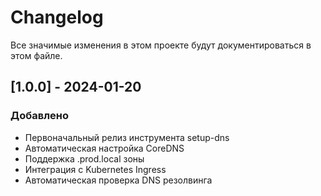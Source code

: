# Changelog

Все значимые изменения в этом проекте будут документироваться в этом файле.

## [1.0.0] - 2024-01-20

### Добавлено
- Первоначальный релиз инструмента setup-dns
- Автоматическая настройка CoreDNS
- Поддержка .prod.local зоны
- Интеграция с Kubernetes Ingress
- Автоматическая проверка DNS резолвинга